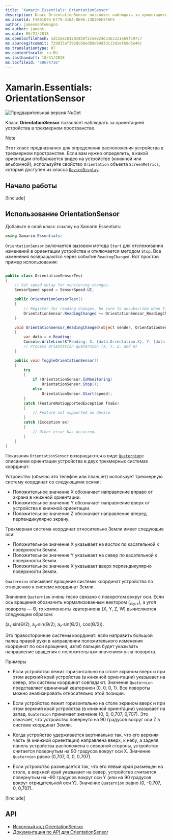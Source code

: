 ```yaml
---
title: 'Xamarin.Essentials: OrientationSensor'
description: Класс OrientationSensor позволяет наблюдать за ориентацией устройства в трехмерном пространстве.
ms.assetid: F3091D93-E779-41BA-8696-23D296F2F6F5
author: jamesmontemagno
ms.author: jamont
ms.date: 05/21/2018
ms.openlocfilehash: 5d31ae10120c8b8f2c5e824d336c231e69fc97c7
ms.sourcegitcommit: 729035af392dc60edb9d99d3dc13d1ef69d5e46c
ms.translationtype: HT
ms.contentlocale: ru-RU
ms.lasthandoff: 10/31/2018
ms.locfileid: "50674736"
---
```

# <a name="xamarinessentials-orientationsensor"></a>Xamarin.Essentials: OrientationSensor

![Предварительная версия NuGet](~/media/shared/pre-release.png)

Класс **OrientationSensor** позволяет наблюдать за ориентацией устройства в трехмерном пространстве.

> [!NOTE]
> Этот класс предназначен для определения расположения устройства в трехмерном пространстве. Если вам нужно определить, в какой ориентации отображается видео на устройстве (книжной или альбомной), используйте свойство `Orientation` объекта `ScreenMetrics`, который доступен из класса [`DeviceDisplay`](device-display.md).

## <a name="get-started"></a>Начало работы

[!include[](~/essentials/includes/get-started.md)]

## <a name="using-orientationsensor"></a>Использование OrientationSensor

Добавьте в свой класс ссылку на Xamarin.Essentials:

```csharp
using Xamarin.Essentials;
```

`OrientationSensor` включается вызовом метода `Start` для отслеживания изменений в ориентации устройства и отключается методом `Stop`. Все изменения возвращаются через событие `ReadingChanged`. Вот простой пример использования:

```csharp

public class OrientationSensorTest
{
    // Set speed delay for monitoring changes.
    SensorSpeed speed = SensorSpeed.UI;

    public OrientationSensorTest()
    {
        // Register for reading changes, be sure to unsubscribe when finished
        OrientationSensor.ReadingChanged += OrientationSensor_ReadingChanged;
    }

    void OrientationSensor_ReadingChanged(object sender, OrientationSensorChangedEventArgs e)
    {
        var data = e.Reading;
        Console.WriteLine($"Reading: X: {data.Orientation.X}, Y: {data.Orientation.Y}, Z: {data.Orientation.Z}, W: {data.Orientation.W}");
        // Process Orientation quaternion (X, Y, Z, and W)
    }

    public void ToggleOrientationSensor()
    {
        try
        {
            if (OrientationSensor.IsMonitoring)
                OrientationSensor.Stop();
            else
                OrientationSensor.Start(speed);
        }
        catch (FeatureNotSupportedException fnsEx)
        {
            // Feature not supported on device
        }
        catch (Exception ex)
        {
            // Other error has occurred.
        }
    }
}
```

Показания `OrientationSensor` возвращаются в виде [`Quaternion`](xref:System.Numerics.Quaternion)с описанием ориентации устройства в двух трехмерных системах координат:

Устройство (обычно это телефон или планшет) использует трехмерную систему координат со следующими осями:

- Положительное значение X обозначает направление вправо от экрана в книжной ориентации.
- Положительное значение Y обозначает направление вверх от устройства в книжной ориентации.
- Положительное значение Z обозначает направление вперед перпендикулярно экрану.

Трехмерная система координат относительно Земли имеет следующие оси:

- Положительное значение X указывает на восток по касательной к поверхности Земли.
- Положительное значение Y указывает на север по касательной к поверхности Земли.
- Положительное значение X указывает вверх перпендикулярно поверхности Земли.

`Quaternion` описывает вращение системы координат устройства по отношению к системе координат Земли.

Значение `Quaternion` очень тесно связано с поворотом вокруг оси. Если ось вращения обозначить нормализованным вектором (<sub>x</sub>,<sub>y</sub>,<sub>z</sub>), а угол поворота — Θ, то компоненты кватерниона (X, Y, Z, W) вычисляются следующим образом:

(a<sub>x</sub>·sin(Θ/2), a<sub>y</sub>·sin(Θ/2), a<sub>z</sub>·sin(Θ/2), cos(Θ/2)).

Это правосторонние системы координат: если направить большой палец правой руки в направлении положительного изменения координат по оси вращения, изгиб пальцев будет указывать направление вращения с положительным значением угла поворота.

Примеры

* Если устройство лежит горизонтально на столе экраном вверх и при этом верхний край устройства (в книжной ориентации) указывает на север, эти системы координат совпадают. Значение `Quaternion` представляет единичный кватернион (0, 0, 0, 1). Все повороты можно анализировать относительно этой позиции.

* Если устройство лежит горизонтально на столе экраном вверх и при этом верхний край устройства (в книжной ориентации) указывает на запад, `Quaternion` принимает значение (0, 0, 0,707, 0,707). Это означает, что устройство повернуто на 90 градусов вокруг оси Z в системе координат Земли.

* Когда устройство удерживается вертикально так, что его верхняя часть (в книжной ориентации) направлена вверх, к небу, а задняя панель устройства расположена с северной стороны, устройство считается повернутым на 90 градусов вокруг оси X. Значение `Quaternion` равно (0,707, 0, 0, 0,707).

* Если устройство размещается так, что его левый край размещен на столе, в верхней край указывает на север, устройство считается повернутым на &ndash;90 градусов вокруг оси Y (или на 90 градусов вокруг отрицательной оси Y). Значение `Quaternion` равно (0, -0,707, 0, 0,707).

[!include[](~/essentials/includes/sensor-speed.md)]

## <a name="api"></a>API

- [Исходный код OrientationSensor](https://github.com/xamarin/Essentials/tree/master/Xamarin.Essentials/OrientationSensor)
- [Документация по API для OrientationSensor](xref:Xamarin.Essentials.OrientationSensor)
